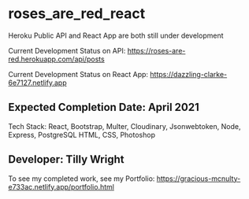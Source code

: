 # roses_are_red_react

Heroku Public API and React App are both still under development

Current Development Status on API: https://roses-are-red.herokuapp.com/api/posts

Current Development Status on React App: https://dazzling-clarke-6e7127.netlify.app

## Expected Completion Date: April 2021

Tech Stack: React, Bootstrap, Multer, Cloudinary, Jsonwebtoken, Node, Express, PostgreSQL HTML, CSS, Photoshop

## Developer: Tilly Wright
To see my completed work, see my Portfolio: https://gracious-mcnulty-e733ac.netlify.app/portfolio.html